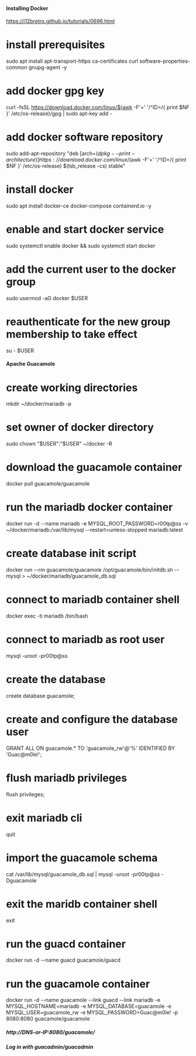 #### Installing Docker
https://i12bretro.github.io/tutorials/0696.html

# install prerequisites
sudo apt install apt-transport-https ca-certificates curl software-properties-common gnupg-agent -y
# add docker gpg key
curl -fsSL https://download.docker.com/linux/$(awk -F'=' '/^ID=/{ print $NF }' /etc/os-release)/gpg | sudo apt-key add -
# add docker software repository
sudo add-apt-repository "deb [arch=$(dpkg --print-architecture)] https://download.docker.com/linux/$(awk -F'=' '/^ID=/{ print $NF }' /etc/os-release) $(lsb_release -cs) stable"
# install docker
sudo apt install docker-ce docker-compose containerd.io -y
# enable and start docker service
sudo systemctl enable docker && sudo systemctl start docker
# add the current user to the docker group
sudo usermod -aG docker $USER
# reauthenticate for the new group membership to take effect
su - $USER


#### Apache Guacamole

# create working directories
mkdir ~/docker/mariadb -p
# set owner of docker directory
sudo chown "$USER":"$USER" ~/docker -R
# download the guacamole container
docker pull guacamole/guacamole
# run the mariadb docker container
docker run -d --name mariadb -e MYSQL_ROOT_PASSWORD=r00tp@ss -v ~/docker/mariadb:/var/lib/mysql --restart=unless-stopped mariadb:latest
# create database init script
docker run --rm guacamole/guacamole /opt/guacamole/bin/initdb.sh --mysql > ~/docker/mariadb/guacamole_db.sql
# connect to mariadb container shell
docker exec -ti mariadb /bin/bash
# connect to mariadb as root user
mysql -uroot -pr00tp@ss
# create the database
create database guacamole;
# create and configure the database user
GRANT ALL ON guacamole.* TO 'guacamole_rw'@'%' IDENTIFIED BY 'Guac@m0le!';
# flush mariadb privileges
flush privileges;
# exit mariadb cli
quit
# import the guacamole schema
cat /var/lib/mysql/guacamole_db.sql | mysql -uroot -pr00tp@ss -Dguacamole
# exit the maridb container shell
exit
# run the guacd container
docker run -d --name guacd guacamole/guacd
# run the guacamole container
docker run -d --name guacamole --link guacd --link mariadb -e MYSQL_HOSTNAME=mariadb -e MYSQL_DATABASE=guacamole -e MYSQL_USER=guacamole_rw -e MYSQL_PASSWORD=Guac@m0le! -p 8080:8080 guacamole/guacamole




 ##### http://DNS-or-IP:8080/guacamole/
 ##### Log in with guacadmin/guacadmin
